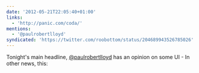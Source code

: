 ```yaml
---
date: '2012-05-21T22:05:40+01:00'
links:
  - 'http://panic.com/coda/'
mentions:
  - '@paulrobertlloyd'
syndicated: 'https://twitter.com/roobottom/status/204689943526785026'
---
```

Tonight's main headline, [@paulrobertlloyd](https://twitter.com/@paulrobertlloyd) has an opinion on some UI - In other news, this: 

